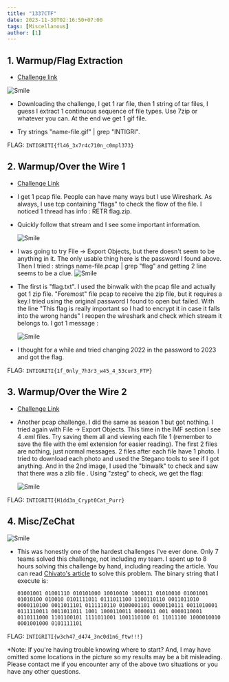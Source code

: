 ```yaml
---
title: "1337CTF"
date: 2023-11-30T02:16:50+07:00
tags: [Miscellanous]
author: [1]
---
```


## 1. Warmup/Flag Extraction
-   [Challenge link](https://ctf.intigriti.io/challenges#Over%20the%20Wire%20(part%201)-42)

![Smile](https://live.staticflickr.com/65535/54179422262_fbf1126d07_o.png)

-   Downloading the challenge, I get 1 rar file, then 1 string of tar files, I guess I extract 1 continuous sequence of file types. Use 7zip or whatever you can. At the end we get 1 gif file.


-   Try strings "name-file.gif" | grep "INTIGRI".

FLAG: `INTIGRITI{fl46_3x7r4c710n_c0mpl373}`

## 2. Warmup/Over the Wire 1 
- [Challenge Link](https://ctf.intigriti.io/challenges#Over%20the%20Wire%20(part%201)-42/)
-   I get 1 pcap file. People can have many ways but I use Wireshark. As always, I use tcp containing "flags" to check the flow of the file. I noticed 1 thread has info : RETR flag.zip.
-   Quickly follow that stream and I see some important information.

    ![Smile](https://live.staticflickr.com/65535/54180598599_f1ac04b94e_o.png)
- I was going to try File -> Export Objects, but there doesn't seem to be anything in it. The only usable thing here is the password I found above. Then I tried : strings name-file.pcap | grep "flag" and getting 2 line seems to be a clue.
    ![Smile](https://live.staticflickr.com/65535/54180598584_2c9af0aca9_b.jpg)
-   The first is "flag.txt". I used the binwalk with the pcap file and actually got 1 zip file. "Foremost" file pcap to receive the zip file, but it requires a key.I tried using the original password I found to open but failed. With the line "This flag is really important so I had to encrypt it in case it falls into the wrong hands" I reopen the wireshark and check which stream it belongs to. I got 1 message :

    ![Smile](https://live.staticflickr.com/65535/54180305161_805f8e443f_o.png)

-   I thought for a while and tried changing 2022 in the password to 2023 and got the flag.

FLAG: `INTIGRITI{1f_0nly_7h3r3_w45_4_53cur3_FTP}`

## 3. Warmup/Over the Wire 2
- [Challenge Link](https://ctf.intigriti.io/challenges#Over%20the%20Wire%20(part%202)-45/)

- Another pcap challenge. I did the same as season 1 but got nothing. I tried again with File -> Export Objects. This time in the IMF section I see 4 .eml files. Try saving them all and viewing each file 1 (remember to save the file with the eml extension for easier reading). The first 2 files are nothing, just normal messages. 2 files after each file have 1 photo. I tried to download each photo and used the Stegano tools to see if I got anything. And in the 2nd image, I used the "binwalk" to check and saw that there was a zlib file . Using "zsteg" to check, we get the flag:

    ![Smile](https://live.staticflickr.com/65535/54179422342_ed3ba8debb_b.jpg)

FLAG: `INTIGRITI{H1dd3n_Crypt0Cat_Purr}`

## 4. Misc/ZeChat
![Smile](https://live.staticflickr.com/65535/54180305691_3529f4dee8_o.png)
- This was honestly one of the hardest challenges I've ever done. Only 7 teams solved this challenge, not including my team. I spent up to 8 hours solving this challenge by hand, including reading the article. You can read [Chivato's article](https://hackmd.io/@Chivato/SkN3Piyan) to solve this problem.
  The binary string that I execute is:

   `01001001 01001110 010101000 10010010 1000111 01010010 01001001 01010100 010010 0101111011 0111011100 1100110110 0011011010 0000110100 0011011101 0111110110 0100001101 0000110111 0011010001 0111110011 0011011011 1001 1000110011 0000011 001 0000110001 0110111000 1101100101 1111011001 1001110100 01 11011100 1000010010 0001001000 0101111101`

FLAG: `INTIGRITI{w3ch47_d474_3nc0d1n6_ftw!!!}`

*Note: If you're having trouble knowing where to start? And, I may have omitted some locations in the picture so my results may be a bit misleading. Please contact me if you encounter any of the above two situations or you have any other questions.